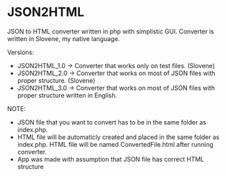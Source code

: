 # JSON2HTML
JSON to HTML converter written in php with simplistic GUI. Converter is written in Slovene, my native language.

Versions:

- JSON2HTML_1.0 -> Converter that works only on test files. (Slovene)
- JSON2HTML_2.0 -> Converter that works on most of JSON files with proper structure. (Slovene)
- JSON2HTML_3.0 -> Converter that works on most of JSON files with proper structure written in English.

NOTE: 

- JSON file that you want to convert has to be in the same folder as index.php.
- HTML file will be automaticly created and placed in the same folder as index.php. HTML file will be named ConvertedFile.html after running converter.
- App was made with assumption that JSON file has correct HTML structure 


